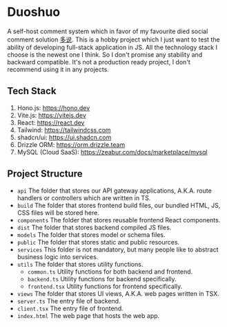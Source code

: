 # Duoshuo

A self-host comment system which in favor of my favourite died social comment solution [多说](https://github.com/duoshuo).
This is a hobby project which I just want to test the ability of developing full-stack application in JS.
All the technology stack I choose is the newest one I think.
So I don't promise any stability and backward compatible.
It's not a production ready project, I don't recommend using it in any projects.

## Tech Stack

1. Hono.js: https://hono.dev
2. Vite.js: https://vitejs.dev
3. React: https://react.dev
4. Tailwind: https://tailwindcss.com
5. shadcn/ui: https://ui.shadcn.com
6. Drizzle ORM: https://orm.drizzle.team
7. MySQL (Cloud SaaS): https://zeabur.com/docs/marketplace/mysql

## Project Structure

- `api` The folder that stores our API gateway applications, A.K.A. route handlers or controllers which are written in TS.
- `build` The folder that stores frontend build files, our bundled HTML, JS, CSS files will be stored here.
- `components` The folder that stores reusable frontend React components.
- `dist` The folder that stores backend compiled JS files.
- `models` The folder that stores model or schema files.
- `public` The folder that stores static and public resources.
- `services` This folder is not mandatory, but many people like to abstract business logic into services.
- `utils` The folder that stores utility functions.
  - `common.ts` Utility functions for both backend and frontend.
  - `backend.ts` Utility functions for backend specifically.
  - `frontend.tsx` Utility functions for frontend specifically.
- `views` The folder that stores UI views, A.K.A. web pages written in TSX.
- `server.ts` The entry file of backend.
- `client.tsx` The entry file of frontend.
- `index.html` The web page that hosts the web app.
